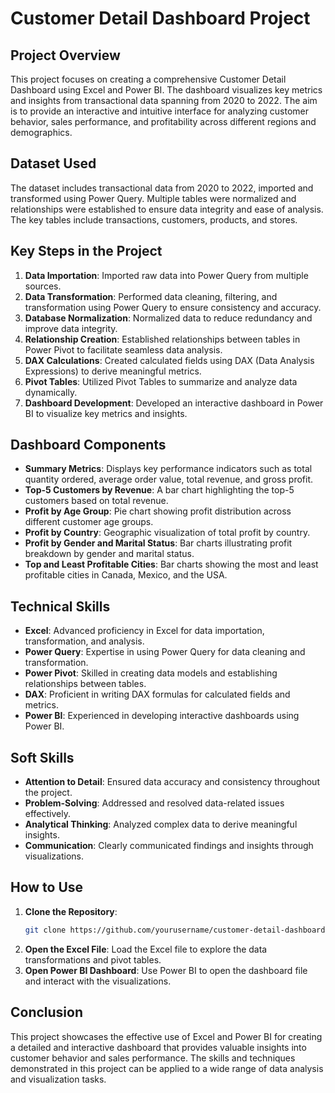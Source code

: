 # Customer Detail Dashboard Project

## Project Overview
This project focuses on creating a comprehensive Customer Detail Dashboard using Excel and Power BI. The dashboard visualizes key metrics and insights from transactional data spanning from 2020 to 2022. The aim is to provide an interactive and intuitive interface for analyzing customer behavior, sales performance, and profitability across different regions and demographics.

## Dataset Used
The dataset includes transactional data from 2020 to 2022, imported and transformed using Power Query. Multiple tables were normalized and relationships were established to ensure data integrity and ease of analysis. The key tables include transactions, customers, products, and stores.

## Key Steps in the Project
1. **Data Importation**: Imported raw data into Power Query from multiple sources.
2. **Data Transformation**: Performed data cleaning, filtering, and transformation using Power Query to ensure consistency and accuracy.
3. **Database Normalization**: Normalized data to reduce redundancy and improve data integrity.
4. **Relationship Creation**: Established relationships between tables in Power Pivot to facilitate seamless data analysis.
5. **DAX Calculations**: Created calculated fields using DAX (Data Analysis Expressions) to derive meaningful metrics.
6. **Pivot Tables**: Utilized Pivot Tables to summarize and analyze data dynamically.
7. **Dashboard Development**: Developed an interactive dashboard in Power BI to visualize key metrics and insights.

## Dashboard Components
- **Summary Metrics**: Displays key performance indicators such as total quantity ordered, average order value, total revenue, and gross profit.
- **Top-5 Customers by Revenue**: A bar chart highlighting the top-5 customers based on total revenue.
- **Profit by Age Group**: Pie chart showing profit distribution across different customer age groups.
- **Profit by Country**: Geographic visualization of total profit by country.
- **Profit by Gender and Marital Status**: Bar charts illustrating profit breakdown by gender and marital status.
- **Top and Least Profitable Cities**: Bar charts showing the most and least profitable cities in Canada, Mexico, and the USA.

## Technical Skills
- **Excel**: Advanced proficiency in Excel for data importation, transformation, and analysis.
- **Power Query**: Expertise in using Power Query for data cleaning and transformation.
- **Power Pivot**: Skilled in creating data models and establishing relationships between tables.
- **DAX**: Proficient in writing DAX formulas for calculated fields and metrics.
- **Power BI**: Experienced in developing interactive dashboards using Power BI.

## Soft Skills
- **Attention to Detail**: Ensured data accuracy and consistency throughout the project.
- **Problem-Solving**: Addressed and resolved data-related issues effectively.
- **Analytical Thinking**: Analyzed complex data to derive meaningful insights.
- **Communication**: Clearly communicated findings and insights through visualizations.

## How to Use
1. **Clone the Repository**: 
    ```bash
    git clone https://github.com/yourusername/customer-detail-dashboard.git
    ```
2. **Open the Excel File**: Load the Excel file to explore the data transformations and pivot tables.
3. **Open Power BI Dashboard**: Use Power BI to open the dashboard file and interact with the visualizations.

## Conclusion
This project showcases the effective use of Excel and Power BI for creating a detailed and interactive dashboard that provides valuable insights into customer behavior and sales performance. The skills and techniques demonstrated in this project can be applied to a wide range of data analysis and visualization tasks.

